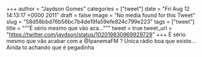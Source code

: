 
+++
author = "Jaydson Gomes"
categories = ["tweet"]
date = "Fri Aug 12 14:13:17 +0000 2011"
draft = false
image = "No media found for this Tweet"
slug = "58d58bbd76b56bc7b4de19fa59efe824c799e223"
tags = ["tweet"]
title = """É sério mesmo que vão aca..."""
tweet = true
tweet_url = "https://twitter.com/jaydson/status/102019830969929729"
+++
É sério mesmo que vão acabar com a @IpanemaFM ? Unica rádio boa que existe... Ainda to achando que é pegadinha
